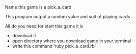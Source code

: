 Name this game is a pick_a_card

This program output a random value and suit of playing cards

All do you need for start this game it is 
- download it
- open directory where you download game in your terminal 
- write this command 'ruby pick_a_card.rb'
